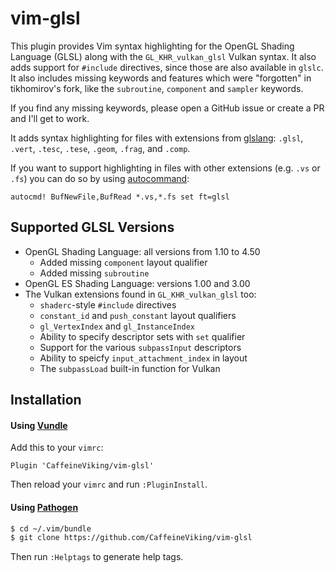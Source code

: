 # vim-glsl

This plugin provides Vim syntax highlighting for the OpenGL Shading Language (GLSL) along with the `GL_KHR_vulkan_glsl` Vulkan syntax. It also adds support for `#include` directives, since those are also available in `glslc`. It also includes missing keywords and features which were "forgotten" in tikhomirov's fork, like the `subroutine`, `component` and `sampler` keywords.

If you find any missing keywords, please open a GitHub issue or create a PR and I'll get to work.

It adds syntax highlighting for files with extensions from [glslang](https://github.com/KhronosGroup/glslang): `.glsl`, `.vert`, `.tesc`, `.tese`, `.geom`, `.frag`, and `.comp`.

If you want to support highlighting in files with other extensions (e.g. `.vs` or `.fs`) you can do so by using [autocommand](http://vimdoc.sourceforge.net/htmldoc/autocmd.html#:autocmd):


```viml
autocmd! BufNewFile,BufRead *.vs,*.fs set ft=glsl
```

## Supported GLSL Versions

* OpenGL Shading Language: all versions from 1.10 to 4.50
    * Added missing `component` layout qualifier
    * Added missing `subroutine`
* OpenGL ES Shading Language: versions 1.00 and 3.00
* The Vulkan extensions found in `GL_KHR_vulkan_glsl` too:
    * `shaderc`-style `#include` directives
    * `constant_id` and `push_constant` layout qualifiers
    * `gl_VertexIndex` and `gl_InstanceIndex`
    * Ability to specify descriptor sets with `set` qualifier
    * Support for the various `subpassInput` descriptors
    * Ability to speicfy `input_attachment_index` in layout
    * The `subpassLoad` built-in function for Vulkan

## Installation

#### Using [Vundle](https://github.com/gmarik/vundle)

Add this to your `vimrc`:

```viml
Plugin 'CaffeineViking/vim-glsl'
```

Then reload your `vimrc` and run `:PluginInstall`.

#### Using [Pathogen](https://github.com/tpope/vim-pathogen)

```sh
$ cd ~/.vim/bundle
$ git clone https://github.com/CaffeineViking/vim-glsl
```

Then run `:Helptags` to generate help tags.
